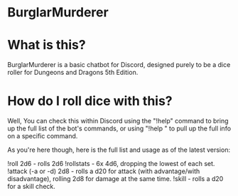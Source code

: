 # BurglarMurderer


# What is this?
BurglarMurderer is a basic chatbot for Discord, designed purely to be a dice roller for Dungeons and Dragons 5th Edition.

# How do I roll dice with this?
Well, You can check this within Discord using the "!help" command to bring up the full list of the bot's commands, or using "!help <command>" to pull up the full info on a specific command.

As you're here though, here is the full list and usage as of the latest version:

!roll 2d6 - rolls 2d6
!rollstats - 6x 4d6, dropping the lowest of each set.
!attack (-a or -d) 2d8 - rolls a d20 for attack (with advantage/with disadvantage), rolling 2d8 for damage at the same time.
!skill - rolls a d20 for a skill check.
